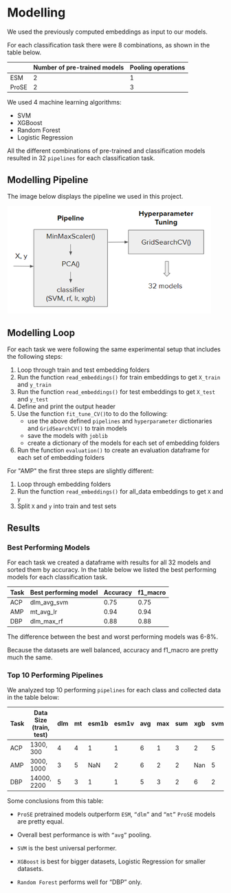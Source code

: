 # Modelling

We used the previously computed embeddings as input to our models. 

For each classification task there were 8 combinations, as shown in the table below.

|       | Number of pre-trained  models | Pooling operations |
| ----- | ---------------------- | ------------------- |
| ESM   | 2                      | 1                   |
| ProSE | 2                      | 3                   |

We used 4 machine learning algorithms:

- SVM
- XGBoost
- Random Forest
- Logistic Regression

All the different combinations of pre-trained and classification models resulted in 32 `pipelines` for each classification task.

## Modelling Pipeline

The image below displays the pipeline we used in this project.

<img src="images/pipeline_hp-tuning.png" style="zoom:80%;" />

## Modelling Loop

For each task we were following the same experimental setup that includes the following steps:

1. Loop through train and test embedding folders
2. Run the function `read_embeddings()` for train embeddings to get `X_train` and `y_train`
3. Run the function `read_embeddings()` for test embeddings to get `X_test` and `y_test`
4. Define and print the output header
5. Use the function `fit_tune_CV()`to to do the following:
   - use the above defined `pipelines` and `hyperparameter` dictionaries and `GridSearchCV()` to train models
   - save the models with `joblib`
   - create a dictionary of the models for each set of embedding folders
6. Run the function `evaluation()` to create an evaluation dataframe for each set of embedding folders

For "AMP" the first three steps are slightly different:
1. Loop through embedding folders
2. Run the function `read_embeddings()` for all_data embeddings to get `X` and `y`
3. Split `X` and `y` into train and test sets

## Results

### Best Performing Models

For each task we created a dataframe with results for all 32 models and sorted them by accuracy. In the table below we listed the best performing models for each classification task.

| Task | Best performing model | Accuracy | f1_macro |
| ---- | --------------------- | --------------- | --------------- |
| ACP | dlm\_avg\_svm         | 0.75            | 0.75          |
| AMP | mt\_avg\_lr           | 0.94            | 0.94         |
| DBP | dlm\_max\_rf          | 0.88            | 0.88           |

The difference between the best and worst performing models was 6-8%.

Because the datasets are well balanced, accuracy and f1_macro are pretty much the same.

### Top 10 Performing Pipelines

We analyzed top 10 performing `pipelines` for each class and collected data in the table below:

| Task | Data Size (train, test) | dlm  | mt   | esm1b | esm1v | avg  | max  | sum  | xgb  | svm  | lr   | rf   |
| ---- | ----------------------- | ---- | ---- | ----- | ----- | ---- | ---- | ---- | ---- | ---- | ---- | ---- |
| ACP  | 1300, 300               | 4    | 4    | 1     | 1     | 6    | 1    | 3    | 2    | 5    | 3    | NaN  |
| AMP  | 3000, 1000              | 3    | 5    | NaN   | 2     | 6    | 2    | 2    | Nan  | 5    | 5    | NaN  |
| DBP  | 14000, 2200             | 5    | 3    | 1     | 1     | 5    | 3    | 2    | 6    | 2    | NaN  | 2    |

Some conclusions from this table:

- `ProSE` pretrained models outperform `ESM`, `“dlm”` and `“mt”` `ProSE` models are pretty equal.

- Overall best performance is with `“avg”` pooling.

- `SVM` is the best universal performer.

- `XGBoost` is best for bigger datasets, Logistic Regression for smaller datasets.

- `Random Forest` performs well for “DBP” only.

  




